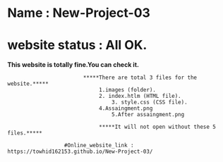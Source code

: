# Name		 : New-Project-03
# website status : All OK.

**************************************************This website is totally fine.You can check it.**************************************************

					        *****There are total 3 files for the website.*****
							     1.images (folder).
							     2. index.htlm (HTML file).
		    		  			     3. style.css (CSS file).
		  					     4.Assaingment.png
	      		  				     5.After assaingment.png

	 			                 *****It will not open without these 5 files.*****

				      #Online_website_link : https://towhid162153.github.io/New-Project-03/

